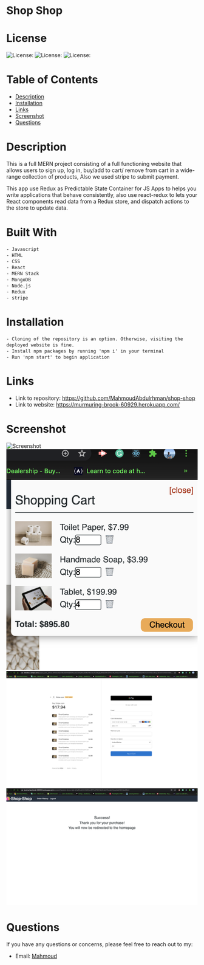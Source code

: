 
# Shop Shop

# License
  
![License: ](https://img.shields.io/badge/javascript-94.2-0298c3.svg)
![License: ](https://img.shields.io/badge/html-5.3-0298c3.svg)
![License: ](https://img.shields.io/badge/css-0.5-0298c3.svg)

# Table of Contents

- [Description](#description)
- [Installation](#installation)
- [Links](#links)
- [Screenshot](#screenshot)
- [Questions](#questions)

# Description

This is a full MERN project consisting of a full functioning website that allows users to sign up, log in, buy/add to cart/ remove from cart in a wide-range collection of products, Also we used stripe to submit payment.

This app use Redux as Predictable State Container for JS Apps to helps you write applications that behave consistently, also use react-redux to lets your React components read data from a Redux store, and dispatch actions to the store to update data.

# Built With

```app
- Javascript
- HTML
- CSS
- React
- MERN Stack
- MongoDB
- Node.js
- Redux
- stripe
```

# Installation

```install
- Cloning of the repository is an option. Otherwise, visiting the deployed website is fine.
- Install npm packages by running 'npm i' in your terminal
- Run 'npm start' to begin application
```

# Links

- Link to repository: <https://github.com/MahmoudAbdulrhman/shop-shop>
- Link to website: <https://murmuring-brook-60929.herokuapp.com/>

# Screenshot

![Screenshot](assets/images/1.png)
![Screenshot](assets/images/2.PNG)
![Screenshot](assets/images/3.PNG)
![Screenshot](assets/images/4.PNG)

# Questions

If you have any questions or concerns, please feel free to reach out to my:

- Email: [Mahmoud](mahmoudtheeb@gmail.com)
